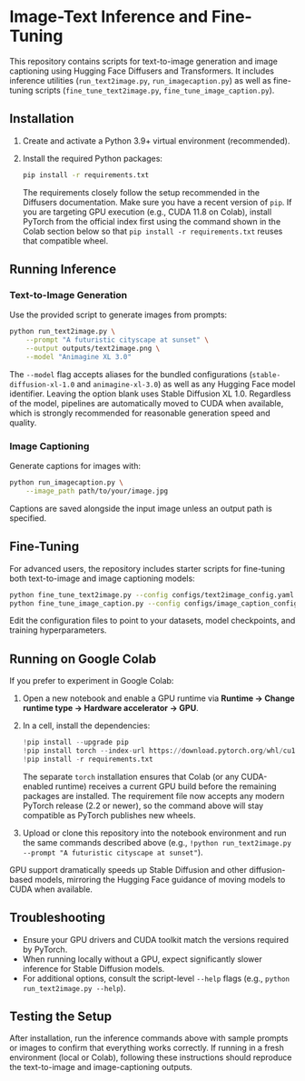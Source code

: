 # Image-Text Inference and Fine-Tuning

This repository contains scripts for text-to-image generation and image captioning using Hugging Face Diffusers and Transformers. It includes inference utilities (`run_text2image.py`, `run_imagecaption.py`) as well as fine-tuning scripts (`fine_tune_text2image.py`, `fine_tune_image_caption.py`).

## Installation

1. Create and activate a Python 3.9+ virtual environment (recommended).
2. Install the required Python packages:

   ```bash
   pip install -r requirements.txt
   ```

   The requirements closely follow the setup recommended in the Diffusers documentation. Make sure you have a recent version of `pip`. If you are targeting GPU execution (e.g., CUDA 11.8 on Colab), install PyTorch from the official index first using the command shown in the Colab section below so that `pip install -r requirements.txt` reuses that compatible wheel.

## Running Inference

### Text-to-Image Generation

Use the provided script to generate images from prompts:

```bash
python run_text2image.py \
    --prompt "A futuristic cityscape at sunset" \
    --output outputs/text2image.png \
    --model "Animagine XL 3.0"
```

The ``--model`` flag accepts aliases for the bundled configurations (``stable-diffusion-xl-1.0`` and ``animagine-xl-3.0``) as well as any Hugging Face model identifier. Leaving the option blank uses Stable Diffusion XL 1.0. Regardless of the model, pipelines are automatically moved to CUDA when available, which is strongly recommended for reasonable generation speed and quality.

### Image Captioning

Generate captions for images with:

```bash
python run_imagecaption.py \
    --image_path path/to/your/image.jpg
```

Captions are saved alongside the input image unless an output path is specified.

## Fine-Tuning

For advanced users, the repository includes starter scripts for fine-tuning both text-to-image and image captioning models:

```bash
python fine_tune_text2image.py --config configs/text2image_config.yaml
python fine_tune_image_caption.py --config configs/image_caption_config.yaml
```

Edit the configuration files to point to your datasets, model checkpoints, and training hyperparameters.

## Running on Google Colab

If you prefer to experiment in Google Colab:

1. Open a new notebook and enable a GPU runtime via **Runtime → Change runtime type → Hardware accelerator → GPU**.
2. In a cell, install the dependencies:

   ```python
   !pip install --upgrade pip
   !pip install torch --index-url https://download.pytorch.org/whl/cu118
   !pip install -r requirements.txt
   ```

   The separate `torch` installation ensures that Colab (or any CUDA-enabled runtime) receives a current GPU build before the
   remaining packages are installed. The requirement file now accepts any modern PyTorch release (2.2 or newer), so the command
   above will stay compatible as PyTorch publishes new wheels.

3. Upload or clone this repository into the notebook environment and run the same commands described above (e.g., `!python run_text2image.py --prompt "A futuristic cityscape at sunset"`).

GPU support dramatically speeds up Stable Diffusion and other diffusion-based models, mirroring the Hugging Face guidance of moving models to CUDA when available.

## Troubleshooting

- Ensure your GPU drivers and CUDA toolkit match the versions required by PyTorch.
- When running locally without a GPU, expect significantly slower inference for Stable Diffusion models.
- For additional options, consult the script-level `--help` flags (e.g., `python run_text2image.py --help`).

## Testing the Setup

After installation, run the inference commands above with sample prompts or images to confirm that everything works correctly. If running in a fresh environment (local or Colab), following these instructions should reproduce the text-to-image and image-captioning outputs.
